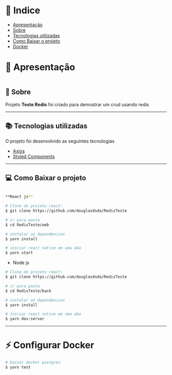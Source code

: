 # 📕 Indice

- [Apresentação](#-apresentação)
- [Sobre](#-sobre)
- [Tecnologias utilizadas](#-tecnologias-utilizadas)
- [Como Baixar o projeto](#-como-baixar-o-projeto)
- [Docker](#-configurar-docker)

# 🚀 Apresentação

<div style="display: flex; flex-direction: 'row';">
  

</div>

 

## 🧰 Sobre

Projeto **Teste Redis** foi criado para demostrar um crud usando redis

---

## 📚 Tecnologias utilizadas

O projeto foi desenvolvido as seguintes tecnologias

- [Axios](https://github.com/axios/axios)
- [Styled Components](https://styled-components.com)


---

## 💻 Como Baixar o projeto

```bash

**React js**

# Clone do projeto react:
$ git clone https://github.com/douglasdsda/RedisTeste

# ir para pasta
$ cd RedisTeste/web

# instalar as dependencias
$ yarn install

# iniciar react native em uma aba
$ yarn start


```
* Node js

```bash
# Clone do projeto react:
$ git clone https://github.com/douglasdsda/RedisTeste

# ir para pasta
$ cd RedisTeste/back

# instalar as dependencias
$ yarn install

# iniciar react native em uma aba
$ yarn dev:server


```

---

# ⚡ Configurar Docker

```bash
# baixar docker postgres
$ yarn test